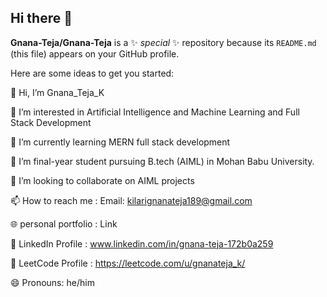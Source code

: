 ## Hi there 👋

**Gnana-Teja/Gnana-Teja** is a ✨ _special_ ✨ repository because its `README.md` (this file) appears on your GitHub profile.

Here are some ideas to get you started:

👋 Hi, I’m Gnana_Teja_K

👀 I’m interested in Artificial Intelligence and Machine Learning and Full Stack Development

🌱 I’m currently learning MERN full stack development

🌱 I’m final-year student pursuing B.tech (AIML) in Mohan Babu University.

💞 I’m looking to collaborate on AIML projects 

📫 How to reach me : Email: kilarignanateja189@gmail.com

🌐 personal portfolio : Link

👤 LinkedIn Profile : www.linkedin.com/in/gnana-teja-172b0a259

🎯 LeetCode Profile : https://leetcode.com/u/gnanateja_k/

😄 Pronouns: he/him
